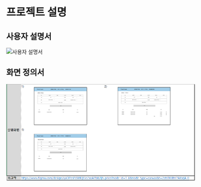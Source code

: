 # 프로젝트 설명

## 사용자 설명서
![사용자 설명서](‎src/main/resources/static/resource/사용자설명서.PNG)

## 화면 정의서
![화면 정의서](src/main/resources/static/resource/화면정의서.png)
